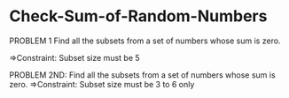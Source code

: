 # Check-Sum-of-Random-Numbers
PROBLEM 1
Find all the subsets from a set of numbers whose sum is zero.

=>Constraint: Subset size must be 5


PROBLEM 2ND:
Find all the subsets from a set of numbers whose sum is zero.
=>Constraint: Subset size must be 3 to 6 only

